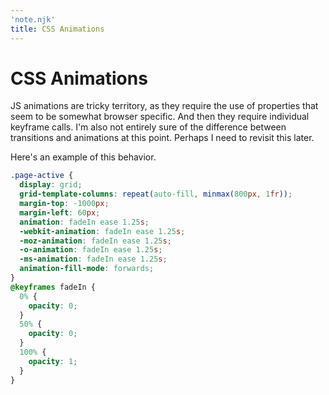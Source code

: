 ```yaml
---
'note.njk'
title: CSS Animations
---
```


# CSS Animations
JS animations are tricky territory, as they require the use of properties that seem to be somewhat browser specific. And then they require individual keyframe calls. I'm also not entirely sure of the difference between transitions and animations at this point. Perhaps I need to revisit this later.

Here's an example of this behavior.

``` css
.page-active {
  display: grid;
  grid-template-columns: repeat(auto-fill, minmax(800px, 1fr));
  margin-top: -1000px;
  margin-left: 60px;
  animation: fadeIn ease 1.25s;
  -webkit-animation: fadeIn ease 1.25s;
  -moz-animation: fadeIn ease 1.25s;
  -o-animation: fadeIn ease 1.25s;
  -ms-animation: fadeIn ease 1.25s;
  animation-fill-mode: forwards;
}
@keyframes fadeIn {
  0% {
    opacity: 0;
  }
  50% {
    opacity: 0;
  }
  100% {
    opacity: 1;
  }
}
```